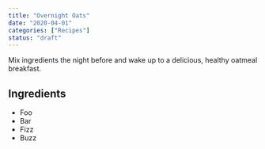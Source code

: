 ```yaml
---
title: "Overnight Oats"
date: "2020-04-01"
categories: ["Recipes"]
status: "draft"
---
```


Mix ingredients the night before and wake up to a delicious, healthy oatmeal breakfast.
<!-- excerpt end -->

## Ingredients
- Foo
- Bar
- Fizz
- Buzz